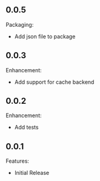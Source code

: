 ## 0.0.5

Packaging:

  - Add json file to package

## 0.0.3

Enhancement:

  - Add support for cache backend

## 0.0.2

Enhancement:

  - Add tests

## 0.0.1

Features:

  - Initial Release
